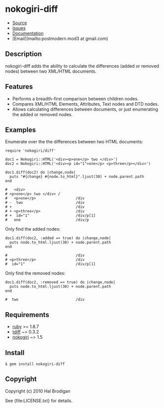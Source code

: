# nokogiri-diff

* [Source](https://github.com/postmodern/nokogiri-diff)
* [Issues](https://github.com/postmodern/nokogiri-diff/issues)
* [Documentation](http://rubydoc.info/gems/nokogiri-diff/frames)
* [Email](mailto:postmodern.mod3 at gmail.com)

## Description

nokogiri-diff adds the ability to calculate the differences (added or
removed nodes) between two XML/HTML documents.

## Features

* Performs a breadth-first comparison between children nodes.
* Compares XML/HTML Elements, Attributes, Text nodes and DTD nodes.
* Allows calculating differences between documents, or just enumerating the
  added or removed nodes.

## Examples

Enumerate over the the differences between two HTML documents:

    require 'nokogiri/diff'

    doc1 = Nokogiri::HTML('<div><p>one</p> two </div>')
    doc2 = Nokogiri::HTML('<div><p id="1">one</p> <p>three</p></div>')

    doc1.diff(doc2) do |change,node|
      puts "#{change} #{node.to_html}".ljust(30) + node.parent.path
    end

    #   <div>
    # <p>one</p> two </div> /
    #   <p>one</p>                  /div
    # -  two                        /div
    # +                             /div
    # + <p>three</p>                /div
    # +  id="1"                     /div/p[1]
    #   one                         /div/p

Only find the added nodes:

    doc1.diff(doc2, :added => true) do |change,node|
      puts node.to_html.ljust(30) + node.parent.path
    end

    #                               /div
    # <p>three</p>                  /div
    #  id="1"                       /div/p[1]

Only find the removed nodes:

    doc1.diff(doc2, :removed => true) do |change,node|
      puts node.to_html.ljust(30) + node.parent.path
    end

    #  two                          /div

## Requirements

* [ruby](http://www.ruby-lang.org/) >= 1.8.7
* [tdiff](http://github.com/postmodern/tdiff) ~> 0.3.2
* [nokogiri](http://nokogiri.rubyforge.org/) ~> 1.5

## Install

    $ gem install nokogiri-diff

## Copyright

Copyright (c) 2010 Hal Brodigan

See {file:LICENSE.txt} for details.
